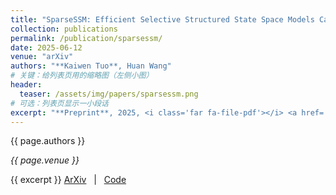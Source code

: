 ```yaml
---
title: "SparseSSM: Efficient Selective Structured State Space Models Can Be Pruned in One-Shot"
collection: publications
permalink: /publication/sparsessm/
date: 2025-06-12 
venue: "arXiv"
authors: "**Kaiwen Tuo**, Huan Wang"
# 关键：给列表页用的缩略图（左侧小图）
header:
  teaser: /assets/img/papers/sparsessm.png
# 可选：列表页显示一小段话
excerpt: "**Preprint**, 2025, <i class='far fa-file-pdf'></i> <a href='https://arxiv.org/abs/2506.09613'>ArXiv</a> | <i class='fab fa-github'></i> <a href='https://github.com/CFinTech/SparseSSM'>Code</a>"
---
```

<!-- 详情页正文（可写摘要、BibTeX等），也可以留空 -->
{{ page.authors }}

*{{ page.venue }}*  

{{ excerpt }}
<i class="far fa-file-pdf"></i> <a href="https://arxiv.org/abs/xxxx">ArXiv</a> &nbsp; | &nbsp;
<i class="fab fa-github"></i> <a href="https://github.com/xxx/xxx">Code</a>
